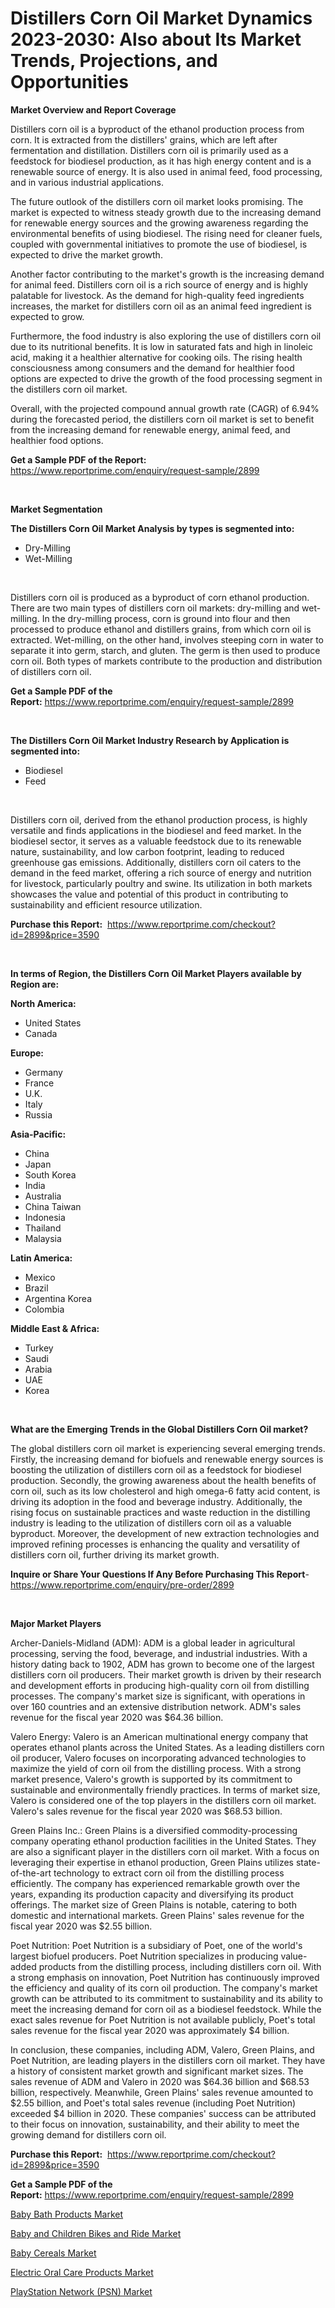 <p><h1>Distillers Corn Oil Market Dynamics 2023-2030: Also about Its Market Trends, Projections, and Opportunities</h1></p><p><strong>Market Overview and Report Coverage</strong></p>
<p><p>Distillers corn oil is a byproduct of the ethanol production process from corn. It is extracted from the distillers' grains, which are left after fermentation and distillation. Distillers corn oil is primarily used as a feedstock for biodiesel production, as it has high energy content and is a renewable source of energy. It is also used in animal feed, food processing, and in various industrial applications.</p><p>The future outlook of the distillers corn oil market looks promising. The market is expected to witness steady growth due to the increasing demand for renewable energy sources and the growing awareness regarding the environmental benefits of using biodiesel. The rising need for cleaner fuels, coupled with governmental initiatives to promote the use of biodiesel, is expected to drive the market growth.</p><p>Another factor contributing to the market's growth is the increasing demand for animal feed. Distillers corn oil is a rich source of energy and is highly palatable for livestock. As the demand for high-quality feed ingredients increases, the market for distillers corn oil as an animal feed ingredient is expected to grow.</p><p>Furthermore, the food industry is also exploring the use of distillers corn oil due to its nutritional benefits. It is low in saturated fats and high in linoleic acid, making it a healthier alternative for cooking oils. The rising health consciousness among consumers and the demand for healthier food options are expected to drive the growth of the food processing segment in the distillers corn oil market.</p><p>Overall, with the projected compound annual growth rate (CAGR) of 6.94% during the forecasted period, the distillers corn oil market is set to benefit from the increasing demand for renewable energy, animal feed, and healthier food options.</p></p>
<p><strong>Get a Sample PDF of the Report:</strong> <a href="https://www.reportprime.com/enquiry/request-sample/2899">https://www.reportprime.com/enquiry/request-sample/2899</a></p>
<p>&nbsp;</p>
<p><strong>Market Segmentation</strong></p>
<p><strong>The Distillers Corn Oil Market Analysis by types is segmented into:</strong></p>
<p><ul><li>Dry-Milling</li><li>Wet-Milling</li></ul></p>
<p>&nbsp;</p>
<p><p>Distillers corn oil is produced as a byproduct of corn ethanol production. There are two main types of distillers corn oil markets: dry-milling and wet-milling. In the dry-milling process, corn is ground into flour and then processed to produce ethanol and distillers grains, from which corn oil is extracted. Wet-milling, on the other hand, involves steeping corn in water to separate it into germ, starch, and gluten. The germ is then used to produce corn oil. Both types of markets contribute to the production and distribution of distillers corn oil.</p></p>
<p><strong>Get a Sample PDF of the Report:</strong>&nbsp;<a href="https://www.reportprime.com/enquiry/request-sample/2899">https://www.reportprime.com/enquiry/request-sample/2899</a></p>
<p>&nbsp;</p>
<p><strong>The Distillers Corn Oil Market Industry Research by Application is segmented into:</strong></p>
<p><ul><li>Biodiesel</li><li>Feed</li></ul></p>
<p>&nbsp;</p>
<p><p>Distillers corn oil, derived from the ethanol production process, is highly versatile and finds applications in the biodiesel and feed market. In the biodiesel sector, it serves as a valuable feedstock due to its renewable nature, sustainability, and low carbon footprint, leading to reduced greenhouse gas emissions. Additionally, distillers corn oil caters to the demand in the feed market, offering a rich source of energy and nutrition for livestock, particularly poultry and swine. Its utilization in both markets showcases the value and potential of this product in contributing to sustainability and efficient resource utilization.</p></p>
<p><strong>Purchase this Report:</strong>&nbsp; <a href="https://www.reportprime.com/checkout?id=2899&price=3590">https://www.reportprime.com/checkout?id=2899&price=3590</a></p>
<p>&nbsp;</p>
<p><strong>In terms of Region, the Distillers Corn Oil Market Players available by Region are:</strong></p>
<p>
    <p> <strong> North America: </strong>
        <ul>
            <li>United States</li>
            <li>Canada</li>
        </ul>
        </p> 
    <p> <strong> Europe: </strong>
        <ul>
            <li>Germany</li>
            <li>France</li>
            <li>U.K.</li>
            <li>Italy</li>
            <li>Russia</li>
        </ul>
        </p> 
    <p> <strong> Asia-Pacific: </strong>
        <ul>
            <li>China</li>
            <li>Japan</li>
            <li>South Korea</li>
            <li>India</li>
            <li>Australia</li>
            <li>China Taiwan</li>
            <li>Indonesia</li>
            <li>Thailand</li>
            <li>Malaysia</li>
        </ul>
        </p> 
    <p> <strong> Latin America: </strong>
        <ul>
            <li>Mexico</li>
            <li>Brazil</li>
            <li>Argentina Korea</li>
            <li>Colombia</li>
        </ul>
        </p> 
    <p> <strong> Middle East & Africa: </strong>
        <ul>
            <li>Turkey</li>
            <li>Saudi</li>
            <li>Arabia</li>
            <li>UAE</li>
            <li>Korea</li>
        </ul>
    </p>
    </p>
<p>&nbsp;</p>
<p><strong>What are the Emerging Trends in the Global Distillers Corn Oil market?</strong></p>
<p><p>The global distillers corn oil market is experiencing several emerging trends. Firstly, the increasing demand for biofuels and renewable energy sources is boosting the utilization of distillers corn oil as a feedstock for biodiesel production. Secondly, the growing awareness about the health benefits of corn oil, such as its low cholesterol and high omega-6 fatty acid content, is driving its adoption in the food and beverage industry. Additionally, the rising focus on sustainable practices and waste reduction in the distilling industry is leading to the utilization of distillers corn oil as a valuable byproduct. Moreover, the development of new extraction technologies and improved refining processes is enhancing the quality and versatility of distillers corn oil, further driving its market growth.</p></p>
<p><strong>Inquire or Share Your Questions If Any Before Purchasing This Report</strong>- <a href="https://www.reportprime.com/enquiry/pre-order/2899">https://www.reportprime.com/enquiry/pre-order/2899</a></p>
<p>&nbsp;</p>
<p><strong>Major Market Players</strong></p>
<p><p>Archer-Daniels-Midland (ADM): ADM is a global leader in agricultural processing, serving the food, beverage, and industrial industries. With a history dating back to 1902, ADM has grown to become one of the largest distillers corn oil producers. Their market growth is driven by their research and development efforts in producing high-quality corn oil from distilling processes. The company's market size is significant, with operations in over 160 countries and an extensive distribution network. ADM's sales revenue for the fiscal year 2020 was $64.36 billion.</p><p>Valero Energy: Valero is an American multinational energy company that operates ethanol plants across the United States. As a leading distillers corn oil producer, Valero focuses on incorporating advanced technologies to maximize the yield of corn oil from the distilling process. With a strong market presence, Valero's growth is supported by its commitment to sustainable and environmentally friendly practices. In terms of market size, Valero is considered one of the top players in the distillers corn oil market. Valero's sales revenue for the fiscal year 2020 was $68.53 billion.</p><p>Green Plains Inc.: Green Plains is a diversified commodity-processing company operating ethanol production facilities in the United States. They are also a significant player in the distillers corn oil market. With a focus on leveraging their expertise in ethanol production, Green Plains utilizes state-of-the-art technology to extract corn oil from the distilling process efficiently. The company has experienced remarkable growth over the years, expanding its production capacity and diversifying its product offerings. The market size of Green Plains is notable, catering to both domestic and international markets. Green Plains' sales revenue for the fiscal year 2020 was $2.55 billion.</p><p>Poet Nutrition: Poet Nutrition is a subsidiary of Poet, one of the world's largest biofuel producers. Poet Nutrition specializes in producing value-added products from the distilling process, including distillers corn oil. With a strong emphasis on innovation, Poet Nutrition has continuously improved the efficiency and quality of its corn oil production. The company's market growth can be attributed to its commitment to sustainability and its ability to meet the increasing demand for corn oil as a biodiesel feedstock. While the exact sales revenue for Poet Nutrition is not available publicly, Poet's total sales revenue for the fiscal year 2020 was approximately $4 billion.</p><p>In conclusion, these companies, including ADM, Valero, Green Plains, and Poet Nutrition, are leading players in the distillers corn oil market. They have a history of consistent market growth and significant market sizes. The sales revenue of ADM and Valero in 2020 was $64.36 billion and $68.53 billion, respectively. Meanwhile, Green Plains' sales revenue amounted to $2.55 billion, and Poet's total sales revenue (including Poet Nutrition) exceeded $4 billion in 2020. These companies' success can be attributed to their focus on innovation, sustainability, and their ability to meet the growing demand for distillers corn oil.</p></p>
<p><strong>Purchase this Report:</strong>&nbsp;&nbsp;<a href="https://www.reportprime.com/checkout?id=2899&price=3590">https://www.reportprime.com/checkout?id=2899&price=3590</a></p>
<p></p>
<p><strong>Get a Sample PDF of the Report:</strong>&nbsp;<a href="https://www.reportprime.com/enquiry/request-sample/2899">https://www.reportprime.com/enquiry/request-sample/2899</a></p>
<p><p><a href="https://medium.com/@royalmiller09/baby-bath-products-market-exploring-market-share-market-trends-and-future-growth-b3240dbe1d3b">Baby Bath Products Market</a></p><p><a href="https://medium.com/@laneygibson1991/baby-and-children-bikes-and-ride-market-size-reveals-the-best-marketing-channels-in-global-industry-94778bbffe01">Baby and Children Bikes and Ride Market</a></p><p><a href="https://medium.com/@royalmiller09/baby-cereals-market-insight-market-trends-growth-forecasted-from-2023-to-2030-ee3d2b07a6c8">Baby Cereals Market</a></p><p><a href="https://medium.com/@javiermante/analyzing-electric-oral-care-products-market-global-industry-perspective-and-forecast-2023-to-80395be2800c">Electric Oral Care Products Market</a></p><p><a href="https://medium.com/@kaelapaucek/analyzing-playstation-network-psn-market-global-industry-perspective-and-forecast-2023-to-2030-9f5a5f7ba8a2">PlayStation Network (PSN) Market</a></p></p>